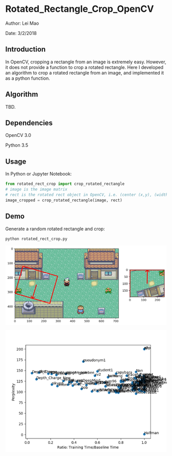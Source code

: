 # Rotated_Rectangle_Crop_OpenCV

Author: Lei Mao

Date: 3/2/2018


## Introduction

In OpenCV, cropping a rectangle from an image is extremely easy. However, it does not provide a function to crop a rotated rectangle. Here I developed an algorithm to crop a rotated rectangle from an image, and implemented it as a python function.

## Algorithm

TBD.

## Dependencies

OpenCV 3.0

Python 3.5

## Usage

In Python or Jupyter Notebook:

```Python
from rotated_rect_crop import crop_rotated_rectangle
# image is the image matrix
# rect is the rotated rect object in OpenCV, i.e. (center (x,y), (width, height), angle of clock-wise rotation)
image_cropped = crop_rotated_rectangle(image, rect)
```

## Demo

Generate a random rotated rectangle and crop:

```Shell
python rotated_rect_crop.py
```

![](demo/demo_good.png)

<p align="center">
  <img src="https://github.com/leimao/TTIC_Deep_Learning_2018_Pareto_Competition/blob/master/paretopoint.png" alt="Pareto Points"/>
</p>